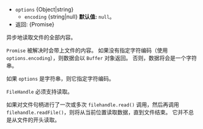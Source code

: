 <!-- YAML
added: v10.0.0
-->
* `options` {Object|string}
  * `encoding` {string|null} **默认值:** `null`。
* 返回: {Promise}

异步地读取文件的全部内容。

`Promise` 被解决时会带上文件的内容。
如果没有指定字符编码（使用 `options.encoding`），则数据会以 `Buffer` 对象返回。
否则，数据将会是一个字符串。

如果 `options` 是字符串，则它指定字符编码。

`FileHandle` 必须支持读取。

如果对文件句柄进行了一次或多次 `filehandle.read()` 调用，然后再调用 `filehandle.readFile()`，则将从当前位置读取数据，直到文件结束。 
它并不总是从文件的开头读取。

